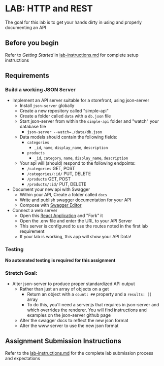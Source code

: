 # LAB: HTTP and REST

The goal for this lab is to get your hands dirty in using and properly documenting an API

## Before you begin
Refer to *Getting Started* in [lab-instructions.md](../../../reference/submission-instructions/labs.md) for complete setup instructions

## Requirements

### Build a working JSON Server

* Implement an API server suitable for a storefront, using json-server
  * Install `json-server` globally
  * Create a new repository called "simple-api"
  * Create a folder called `data` with a `db.json` file
  * Start json-server from within the `simple-api` folder and "watch" your database file
    * `json-server --watch=./data/db.json`
  * Data models should contain the following fields:
    * `categories`
      * `_id`, `name`, `display_name`, `description`
    * `products`
      * `_id`, `category`, `name`, `display_name`, `description`
  * Your api will (should) respond to the following endpoints:
    * `/categories`  GET, POST
    * `/categories/:id/` PUT, DELETE
    * `/products`  GET, POST
    * `/products/:id/` PUT, DELETE
* Document your new api with Swagger
  * Within your API, Create a folder called `docs`
  * Write and publish swagger documentation for your API
  * Compose with [Swagger Editor](https://swagger.io/tools/swagger-editor/)
* Connect a web server
  * Open this [React Application](https://codesandbox.io/s/w638oyk7o8) and "Fork" it
  * Open the .env file and enter the URL to your API Server
  * This server is configured to use the routes noted in the first lab requirement
  * If your lab is working, this app will show your API Data!

### Testing
**No automated testing is required for this assignment**


### Stretch Goal:
* Alter json-server to produce proper standardized API output
  * Rather than just an array of objects on a get
    * Return an object with a `count: ##` property and a `results: []` array
    * To do this, you'll need a server.js that requires in json-server and which overrides the renderer.  You will find instructions and examples on the json-server github page
  * Alter the swagger docs to reflect the new json format
  * Alter the www server to use the new json format

## Assignment Submission Instructions
Refer to the [lab-instructions.md](../../../reference/submission-instructions/labs.md) for the complete lab submission process and expectations
